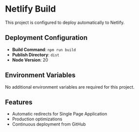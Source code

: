 # Netlify Build

This project is configured to deploy automatically to Netlify.

## Deployment Configuration

- **Build Command**: `npm run build`
- **Publish Directory**: `dist`
- **Node Version**: 20

## Environment Variables

No additional environment variables are required for this project.

## Features

- Automatic redirects for Single Page Application
- Production optimizations
- Continuous deployment from GitHub
